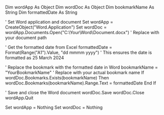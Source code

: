 Dim wordApp As Object
Dim wordDoc As Object
Dim bookmarkName As String
Dim formattedDate As String

' Set Word application and document
Set wordApp = CreateObject("Word.Application")
Set wordDoc = wordApp.Documents.Open("C:\Your\Word\Document.docx") ' Replace with your document path

' Get the formatted date from Excel
formattedDate = Format(Range("A1").Value, "dd mmmm yyyy") ' This ensures the date is formatted as 25 March 2024

' Replace the bookmark with the formatted date in Word
bookmarkName = "YourBookmarkName" ' Replace with your actual bookmark name
If wordDoc.Bookmarks.Exists(bookmarkName) Then
    wordDoc.Bookmarks(bookmarkName).Range.Text = formattedDate
End If

' Save and close the Word document
wordDoc.Save
wordDoc.Close
wordApp.Quit

Set wordApp = Nothing
Set wordDoc = Nothing
